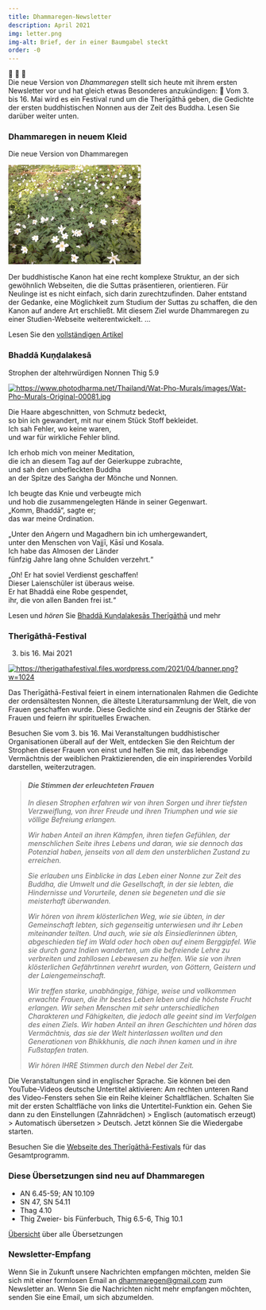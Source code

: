 ```yaml
---
title: Dhammaregen-Newsletter
description: April 2021
img: letter.png
img-alt: Brief, der in einer Baumgabel steckt
order: -0
---
```


🌈 🎉 💐  
Die neue Version von *Dhammaregen* stellt sich heute mit ihrem ersten Newsletter vor und hat gleich etwas Besonderes anzukündigen: 🌈 Vom 3. bis 16. Mai wird es ein Festival rund um die Therīgāthā geben, die Gedichte der ersten buddhistischen Nonnen aus der Zeit des Buddha. Lesen Sie darüber weiter unten.

### Dhammaregen in neuem Kleid
Die neue Version von Dhammaregen

<img src="./newdress.png" alt="Waldboden mit Teppich aus blühenden Anemonen" style="height: 200px;">

Der buddhistische Kanon hat eine recht komplexe Struktur, an der sich gewöhnlich Webseiten, die die Suttas präsentieren, orientieren. Für Neulinge ist es nicht einfach, sich darin zurechtzufinden. Daher entstand der Gedanke, eine Möglichkeit zum Studium der Suttas zu schaffen, die den Kanon auf andere Art erschließt. Mit diesem Ziel wurde Dhammaregen zu einer Studien-Webseite weiterentwickelt. …

Lesen Sie den [vollständigen Artikel](/Studium/Neu)

### Bhaddā Kuṇḍalakesā
Strophen der altehrwürdigen Nonnen Thig 5.9

<a title="086 Kundalakesa auf Photo Dharma, CC BY-SA 3.0 &lt;https://creativecommons.org/licenses/by-sa/3.0&gt;" href="https://www.photodharma.net/Thailand/Wat-Pho-Murals/images/Wat-Pho-Murals-Original-00081.jpg" target="_blank"><img height="200" alt="https://www.photodharma.net/Thailand/Wat-Pho-Murals/images/Wat-Pho-Murals-Original-00081.jpg" src="https://www.photodharma.net/Thailand/Wat-Pho-Murals/images/Wat-Pho-Murals-Original-00081.jpg"></a>

Die Haare abgeschnitten, von Schmutz bedeckt,  
so bin ich gewandert, mit nur einem Stück Stoff bekleidet.  
Ich sah Fehler, wo keine waren,  
und war für wirkliche Fehler blind.

Ich erhob mich von meiner Meditation,  
die ich an diesem Tag auf der Geierkuppe zubrachte,  
und sah den unbefleckten Buddha  
an der Spitze des Saṅgha der Mönche und Nonnen.

Ich beugte das Knie und verbeugte mich  
und hob die zusammengelegten Hände in seiner Gegenwart.  
„Komm, Bhaddā“, sagte er;  
das war meine Ordination.

„Unter den Aṅgern und Magadhern bin ich umhergewandert,  
unter den Menschen von Vajjī, Kāsī und Kosala.  
Ich habe das Almosen der Länder  
fünfzig Jahre lang ohne Schulden verzehrt.“

„Oh! Er hat soviel Verdienst geschaffen!  
Dieser Laienschüler ist überaus weise.  
Er hat Bhaddā eine Robe gespendet,  
ihr, die von allen Banden frei ist.“

Lesen und *hören* Sie [Bhaddā Kuṇḍalakesās Therīgāthā](/suttas?search=thig5.9%2Fde) und mehr

### Therīgāthā-Festival
3. bis 16. Mai 2021

<a title="Festival-Banner, gestaltet von Ven. Yodha &lt;https://therigathafestival.net&gt;" href="https://therigathafestival.net" target="_blank"><img height="200" alt="https://therigathafestival.files.wordpress.com/2021/04/banner.png?w=1024" src="https://therigathafestival.files.wordpress.com/2021/04/banner.png?w=1024"></a>

Das Therīgāthā-Festival feiert in einem internationalen Rahmen die Gedichte der ordensältesten Nonnen, die älteste Literatursammlung der Welt, die von Frauen geschaffen wurde. Diese Gedichte sind ein Zeugnis der Stärke der Frauen und feiern ihr spirituelles Erwachen.

Besuchen Sie vom 3. bis 16. Mai Veranstaltungen buddhistischer Organisationen überall auf der Welt, entdecken Sie den Reichtum der Strophen dieser Frauen von einst und helfen Sie mit, das lebendige Vermächtnis der weiblichen Praktizierenden, die ein inspirierendes Vorbild darstellen, weiterzutragen.

>#### *Die Stimmen der erleuchteten Frauen*
>*In diesen Strophen erfahren wir von ihren Sorgen und ihrer tiefsten Verzweiflung, von ihrer Freude und ihren Triumphen und wie sie völlige Befreiung erlangen.*
>
>*Wir haben Anteil an ihren Kämpfen, ihren tiefen Gefühlen, der menschlichen Seite ihres Lebens und daran, wie sie dennoch das Potenzial haben, jenseits von all dem den unsterblichen Zustand zu erreichen.*
>
>*Sie erlauben uns Einblicke in das Leben einer Nonne zur Zeit des Buddha, die Umwelt und die Gesellschaft, in der sie lebten, die Hindernisse und Vorurteile, denen sie begeneten und die sie meisterhaft überwanden.*
>
>*Wir hören von ihrem klösterlichen Weg, wie sie übten, in der Gemeinschaft lebten, sich gegenseitig unterwiesen und ihr Leben miteinander teilten. Und auch, wie sie als Einsiedlerinnen übten, abgeschieden tief im Wald oder hoch oben auf einem Berggipfel. Wie sie durch ganz Indien wanderten, um die befreiende Lehre zu verbreiten und zahllosen Lebewesen zu helfen. Wie sie von ihren klösterlichen Gefährtinnen verehrt wurden, von Göttern, Geistern und der Laiengemeinschaft.*
>
>*Wir treffen starke, unabhängige, fähige, weise und vollkommen erwachte Frauen, die ihr bestes Leben leben und die höchste Frucht erlangen. Wir sehen Menschen mit sehr unterschiedlichen Charakteren und Fähigkeiten, die jedoch alle geeint sind im Verfolgen des einen Ziels. Wir haben Anteil an ihren Geschichten und hören das Vermächtnis, das sie der Welt hinterlassen wollten und den Generationen von Bhikkhunis, die nach ihnen kamen und in ihre Fußstapfen traten.*
>
>*Wir hören IHRE Stimmen durch den Nebel der Zeit.*

Die Veranstaltungen sind in englischer Sprache. Sie können bei den YouTube-Videos deutsche Untertitel aktivieren: Am rechten unteren Rand des Video-Fensters sehen Sie ein Reihe kleiner Schaltflächen. Schalten Sie mit der ersten Schaltfläche von links die Untertitel-Funktion ein. Gehen Sie dann zu den Einstellungen (Zahnrädchen) > Englisch (automatisch erzeugt) > Automatisch übersetzen > Deutsch. Jetzt können Sie die Wiedergabe starten.

Besuchen Sie die [Webseite des Therīgāthā-Festivals](https://therigathafestival.net/) für das Gesamtprogramm.

### Diese Übersetzungen sind neu auf Dhammaregen
- AN 6.45-59; AN 10.109
- SN 47, SN 54.11
- Thag 4.10
- Thig Zweier- bis Fünferbuch, Thig 6.5-6, Thig 10.1

[Übersicht](/Übersetzung/Übersicht) über alle Übersetzungen

### Newsletter-Empfang

Wenn Sie in Zukunft unsere Nachrichten empfangen möchten, melden Sie sich mit einer formlosen Email an [dhammaregen@gmail.com](mailto:dhammaregen@gmail.com) zum Newsletter an. Wenn Sie die Nachrichten nicht mehr empfangen möchten, senden Sie eine Email, um sich abzumelden.

